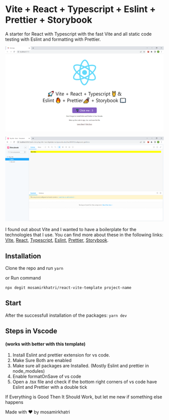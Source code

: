 # Vite + React + Typescript + Eslint + Prettier + Storybook

A starter for React with Typescript with the fast Vite and all static code testing with Eslint and formatting with Prettier.

![Vite + React + Typescript + Eslint + Prettier + Storybook](/resources/Screenshot1.png)

![Vite + React + Typescript + Eslint + Prettier + Storybook](/resources/Screenshot2.png)

I found out about Vite and I wanted to have a boilerplate for the technologies that I use. You can find more about these in the following links: [Vite](https://github.com/vitejs/vite), [React](https://reactjs.org/), [Typescript](https://www.typescriptlang.org/), [Eslint](https://eslint.org/), [Prettier](https://prettier.io/), [Storybook](https://storybook.js.org/).

## Installation

Clone the repo and run `yarn`

or Run command

```
npx degit mosamirkhatri/react-vite-template project-name
```

## Start

After the successfull installation of the packages: `yarn dev`

## Steps in Vscode

#### (works with better with this template)

1. Install Eslint and prettier extension for vs code.
2. Make Sure Both are enabled
3. Make sure all packages are Installed. (Mostly Eslint and prettier in node_modules)
4. Enable formatOnSave of vs code
5. Open a .tsx file and check if the bottom right corners of vs code have Eslint and Prettier with a double tick

If Everything is Good Then It Should Work, but let me new if something else happens

Made with ❤️ by mosamirkhatri
